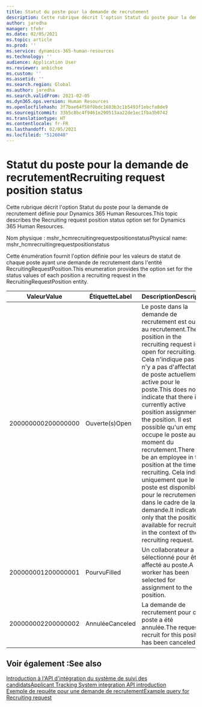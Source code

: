 ```yaml
---
title: Statut du poste pour la demande de recrutement
description: Cette rubrique décrit l'option Statut du poste pour la demande de recrutement définie pour Dynamics 365 Human Resources.
author: jaredha
manager: tfehr
ms.date: 02/05/2021
ms.topic: article
ms.prod: ''
ms.service: dynamics-365-human-resources
ms.technology: ''
audience: Application User
ms.reviewer: anbichse
ms.custom: ''
ms.assetid: ''
ms.search.region: Global
ms.author: jaredha
ms.search.validFrom: 2021-02-05
ms.dyn365.ops.version: Human Resources
ms.openlocfilehash: 3f7bae64f58f0bdc1603b3c1b5493f1ebcfa8de9
ms.sourcegitcommit: 33b5c8bc4f9461e290513aa22de1ec1fba3b0742
ms.translationtype: HT
ms.contentlocale: fr-FR
ms.lasthandoff: 02/05/2021
ms.locfileid: "5126048"
---
```

# <a name="recruiting-request-position-status"></a><span data-ttu-id="2ac5d-103">Statut du poste pour la demande de recrutement</span><span class="sxs-lookup"><span data-stu-id="2ac5d-103">Recruiting request position status</span></span>

<span data-ttu-id="2ac5d-104">Cette rubrique décrit l'option Statut du poste pour la demande de recrutement définie pour Dynamics 365 Human Resources.</span><span class="sxs-lookup"><span data-stu-id="2ac5d-104">This topic describes the Recruiting request position status option set for Dynamics 365 Human Resources.</span></span>

<span data-ttu-id="2ac5d-105">Nom physique : mshr_hcmrecruitingrequestpositionstatus</span><span class="sxs-lookup"><span data-stu-id="2ac5d-105">Physical name: mshr_hcmrecruitingrequestpositionstatus</span></span>

<span data-ttu-id="2ac5d-106">Cette énumération fournit l'option définie pour les valeurs de statut de chaque poste ayant une demande de recrutement dans l'entité RecruitingRequestPosition.</span><span class="sxs-lookup"><span data-stu-id="2ac5d-106">This enumeration provides the option set for the status values of each position a recruiting request in the RecruitingRequestPosition entity.</span></span>

| <span data-ttu-id="2ac5d-107">Valeur</span><span class="sxs-lookup"><span data-stu-id="2ac5d-107">Value</span></span> | <span data-ttu-id="2ac5d-108">Étiquette</span><span class="sxs-lookup"><span data-stu-id="2ac5d-108">Label</span></span> | <span data-ttu-id="2ac5d-109">Description</span><span class="sxs-lookup"><span data-stu-id="2ac5d-109">Description</span></span> |
| --- | --- | --- |
| <span data-ttu-id="2ac5d-110">200000000</span><span class="sxs-lookup"><span data-stu-id="2ac5d-110">200000000</span></span> | <span data-ttu-id="2ac5d-111">Ouverte(s)</span><span class="sxs-lookup"><span data-stu-id="2ac5d-111">Open</span></span> | <span data-ttu-id="2ac5d-112">Le poste dans la demande de recrutement est ouvert au recrutement.</span><span class="sxs-lookup"><span data-stu-id="2ac5d-112">The position in the recruiting request is open for recruiting.</span></span> <span data-ttu-id="2ac5d-113">Cela n'indique pas qu'il n'y a pas d'affectation de poste actuellement active pour le poste.</span><span class="sxs-lookup"><span data-stu-id="2ac5d-113">This does not indicate that there is no currently active position assignment for the position.</span></span> <span data-ttu-id="2ac5d-114">Il est possible qu'un employé occupe le poste au moment du recrutement.</span><span class="sxs-lookup"><span data-stu-id="2ac5d-114">There may be an employee in the position at the time of recruiting.</span></span> <span data-ttu-id="2ac5d-115">Cela indique uniquement que le poste est disponible pour le recrutement dans le cadre de la demande.</span><span class="sxs-lookup"><span data-stu-id="2ac5d-115">It indicates only that the position is available for recruiting in the context of the recruiting request.</span></span> |
| <span data-ttu-id="2ac5d-116">200000001</span><span class="sxs-lookup"><span data-stu-id="2ac5d-116">200000001</span></span> | <span data-ttu-id="2ac5d-117">Pourvu</span><span class="sxs-lookup"><span data-stu-id="2ac5d-117">Filled</span></span> | <span data-ttu-id="2ac5d-118">Un collaborateur a été sélectionné pour être affecté au poste.</span><span class="sxs-lookup"><span data-stu-id="2ac5d-118">A worker has been selected for assignment to the position.</span></span> |
| <span data-ttu-id="2ac5d-119">200000002</span><span class="sxs-lookup"><span data-stu-id="2ac5d-119">200000002</span></span> | <span data-ttu-id="2ac5d-120">Annulée</span><span class="sxs-lookup"><span data-stu-id="2ac5d-120">Canceled</span></span> | <span data-ttu-id="2ac5d-121">La demande de recrutement pour ce poste a été annulée.</span><span class="sxs-lookup"><span data-stu-id="2ac5d-121">The request to recruit for this position has been canceled.</span></span> |

## <a name="see-also"></a><span data-ttu-id="2ac5d-122">Voir également :</span><span class="sxs-lookup"><span data-stu-id="2ac5d-122">See also</span></span>

[<span data-ttu-id="2ac5d-123">Introduction à l'API d'intégration du système de suivi des candidats</span><span class="sxs-lookup"><span data-stu-id="2ac5d-123">Applicant Tracking System integration API introduction</span></span>](hr-admin-integration-ats-api-introduction.md)<br>
[<span data-ttu-id="2ac5d-124">Exemple de requête pour une demande de recrutement</span><span class="sxs-lookup"><span data-stu-id="2ac5d-124">Example query for Recruiting request</span></span>](hr-admin-integration-ats-api-recruiting-request-example-query.md)
